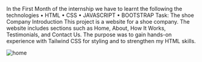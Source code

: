 In the First Month of the internship we have to learnt the following the technologies
•	HTML
•	CSS
•	JAVASCRIPT
•	BOOTSTRAP
Task: The shoe Company
Introduction
This project is a website for a shoe company. The website includes sections such as Home, About, How It Works, Testimonials, and Contact Us. The purpose was to gain hands-on experience with Tailwind CSS for styling and to strengthen my HTML skills.
 
 

 
![home](https://github.com/user-attachments/assets/b1b7b2a4-d7cd-46ab-af4e-5543f2d736ef)



